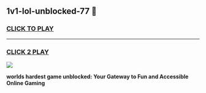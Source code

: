 
## 1v1-lol-unblocked-77 👋
<h3>
<a href="https://premium.freeplayer.one?title=1v1-lol-unblocked-77&ref=14F">CLICK TO PLAY</a></h3>
<hr>

<h3>
<a href="https://premium.freeplayer.one?title=1v1-lol-unblocked-77&ref=14F">CLICK 2 PLAY</a>
  
</h3>

<a href="https://premium.freeplayer.one?title=1v1-lol-unblocked-77&ref=12F/"><img src="https://clearcache.store/games.png"></a>


**worlds hardest game unblocked: Your Gateway to Fun and Accessible Online Gaming**
